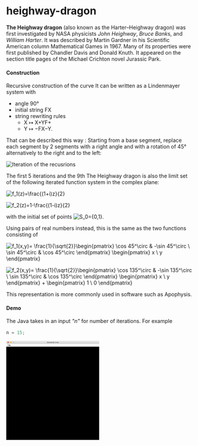 # heighway-dragon
**The Heighway dragon** (also known as the Harter–Heighway dragon) was first investigated by NASA physicists *John Heighway*, *Bruce Bank*s, and *William Harter*. It was described by Martin Gardner in his Scientific American column Mathematical Games in 1967. Many of its properties were first published by Chandler Davis and Donald Knuth. It appeared on the section title pages of the Michael Crichton novel Jurassic Park.

#### Construction
Recursive construction of the curve
It can be written as a Lindenmayer system with

- angle 90°
- initial string FX
- string rewriting rules
  - X ↦ X+YF+
  - Y ↦ −FX−Y.

That can be described this way : Starting from a base segment, replace each segment by 2 segments with a right angle and with a rotation of 45° alternatively to the right and to the left:

![Iteration of the recusrions](https://upload.wikimedia.org/wikipedia/commons/thumb/9/97/Dragon_curve_iterations_%282%29.svg/1600px-Dragon_curve_iterations_%282%29.svg.png)

The first 5 iterations and the 9th
The Heighway dragon is also the limit set of the following iterated function system in the complex plane:

![f_1(z)=\frac{(1+i)z}{2}](https://upload.wikimedia.org/math/e/b/8/eb824e09acc7f1d52bba7cf580579b60.png)

![f_2(z)=1-\frac{(1-i)z}{2}](https://upload.wikimedia.org/math/7/9/3/793eb2f136cbdc920dd8f7f82a7b2266.png)

with the initial set of points ![S_0=\{0,1\}.](https://upload.wikimedia.org/math/3/b/a/3ba42c29168ef1164d0985293b183566.png)

Using pairs of real numbers instead, this is the same as the two functions consisting of

![f_1(x,y)= \frac{1}{\sqrt{2}}\begin{pmatrix} \cos 45^\circ & -\sin 45^\circ \\ \sin 45^\circ & \cos 45^\circ \end{pmatrix} \begin{pmatrix} x \\ y \end{pmatrix}](https://upload.wikimedia.org/math/8/0/1/801344ad38e2207a7260f0a8c26905f6.png)

![f_2(x,y)= \frac{1}{\sqrt{2}}\begin{pmatrix} \cos 135^\circ & -\sin 135^\circ \\ \sin 135^\circ & \cos 135^\circ \end{pmatrix} \begin{pmatrix} x \\ y \end{pmatrix} + \begin{pmatrix} 1 \\ 0 \end{pmatrix}](https://upload.wikimedia.org/math/2/9/f/29ff4a41acede9fd4cefc405a7b3892b.png)

This representation is more commonly used in software such as Apophysis.

#### Demo

The Java takes in an input *"n"* for number of iterations. For example

```Java
n = 15;
```
<img src="https://raw.githubusercontent.com/araltasher/heighway-dragon/master/heighwayDragon.gif" alt="dragon-demo" width="250"/>
